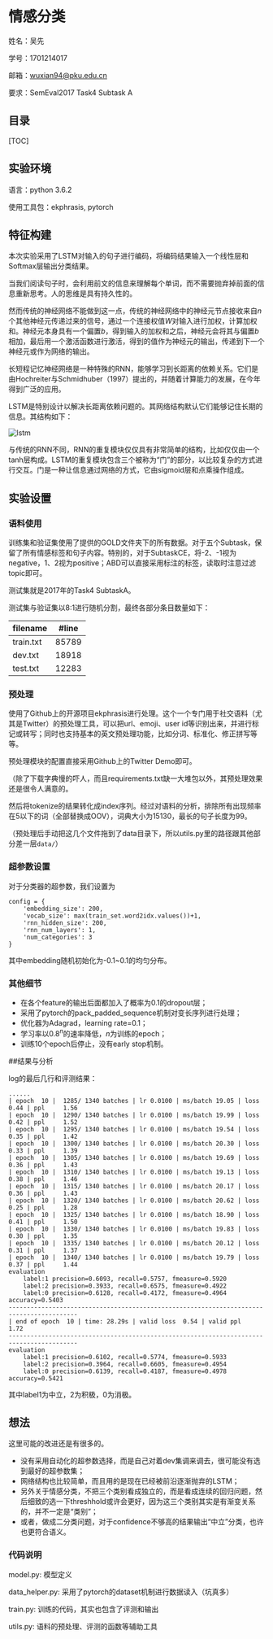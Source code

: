 # 情感分类

姓名：吴先

学号：1701214017

邮箱：wuxian94@pku.edu.cn

要求：SemEval2017 Task4 Subtask A

## 目录

[TOC]

## 实验环境

语言：python 3.6.2

使用工具包：ekphrasis, pytorch

## 特征构建

本次实验采用了LSTM对输入的句子进行编码，将编码结果输入一个线性层和Softmax层输出分类结果。

当我们阅读句子时，会利用前文的信息来理解每个单词，而不需要抛弃掉前面的信息重新思考。人的思维是具有持久性的。

然而传统的神经网络不能做到这一点，传统的神经网络中的神经元节点接收来自$n$个其他神经元传递过来的信号，通过一个连接权值$W$对输入进行加权，计算加权和。神经元本身具有一个偏置$b$，得到输入的加权和之后，神经元会将其与偏置$b$相加，最后用一个激活函数进行激活，得到的值作为神经元的输出，传递到下一个神经元或作为网络的输出。

长短程记忆神经网络是一种特殊的RNN，能够学习到长距离的依赖关系。它们是由Hochreiter与Schmidhuber（1997）提出的，并随着计算能力的发展，在今年得到广泛的应用。

LSTM是特别设计以解决长距离依赖问题的。其网络结构默认它们能够记住长期的信息。其结构如下：

![lstm](/Users/wuxian/Documents/assignment/语义计算与知识检索/hw2/lstm.png)

与传统的RNN不同，RNN的重复模块仅仅具有非常简单的结构，比如仅仅由一个tanh层构成。LSTM的重复模块包含三个被称为“门”的部分，以比较复杂的方式进行交互。门是一种让信息通过网络的方式，它由sigmoid层和点乘操作组成。

## 实验设置

### 语料使用

训练集和验证集使用了提供的GOLD文件夹下的所有数据。对于五个Subtask，保留了所有情感标签和句子内容。特别的，对于SubtaskCE，将-2、-1视为negative，1、2视为positive；ABD可以直接采用标注的标签，读取时注意过滤topic即可。

测试集就是2017年的Task4 SubtaskA。

测试集与验证集以8:1进行随机分割，最终各部分条目数量如下：

| filename  | \#line |
| --------- | ------ |
| train.txt | 85789  |
| dev.txt   | 18918  |
| test.txt  | 12283  |

### 预处理

使用了Github上的开源项目ekphrasis进行处理。这个一个专门用于社交语料（尤其是Twitter）的预处理工具，可以把url、emoji、user id等识别出来，并进行标记或转写；同时也支持基本的英文预处理功能，比如分词、标准化、修正拼写等等。

预处理模块的配置直接采用Github上的Twitter Demo即可。

（除了下载字典慢的吓人，而且requirements.txt缺一大堆包以外，其预处理效果还是很令人满意的。

然后将tokenize的结果转化成index序列。经过对语料的分析，排除所有出现频率在5以下的词（全部替换成OOV），词典大小为15130，最长的句子长度为99。

（预处理后手动把这几个文件拖到了data目录下，所以utils.py里的路径跟其他部分差一层`data/`）

### 超参数设置

对于分类器的超参数，我们设置为

```
config = {
    'embedding_size': 200,
    'vocab_size': max(train_set.word2idx.values())+1,
    'rnn_hidden_size': 200,
    'rnn_num_layers': 1,
    'num_categories': 3
}
```

其中embedding随机初始化为-0.1~0.1的均匀分布。

### 其他细节

* 在各个feature的输出后面都加入了概率为0.1的dropout层；
* 采用了pytorch的pack_padded_sequence机制对变长序列进行处理；
* 优化器为Adagrad，learning rate=0.1；
* 学习率以$0.8^n$的速率降低，$n$为训练的epoch；
* 训练10个epoch后停止，没有early stop机制。

##结果与分析

log的最后几行和评测结果：

```
......
| epoch  10 |  1285/ 1340 batches | lr 0.0100 | ms/batch 19.05 | loss  0.44 | ppl     1.56
| epoch  10 |  1290/ 1340 batches | lr 0.0100 | ms/batch 19.99 | loss  0.42 | ppl     1.52
| epoch  10 |  1295/ 1340 batches | lr 0.0100 | ms/batch 19.54 | loss  0.35 | ppl     1.42
| epoch  10 |  1300/ 1340 batches | lr 0.0100 | ms/batch 20.30 | loss  0.33 | ppl     1.39
| epoch  10 |  1305/ 1340 batches | lr 0.0100 | ms/batch 19.69 | loss  0.36 | ppl     1.43
| epoch  10 |  1310/ 1340 batches | lr 0.0100 | ms/batch 19.13 | loss  0.38 | ppl     1.46
| epoch  10 |  1315/ 1340 batches | lr 0.0100 | ms/batch 20.17 | loss  0.36 | ppl     1.43
| epoch  10 |  1320/ 1340 batches | lr 0.0100 | ms/batch 20.62 | loss  0.25 | ppl     1.28
| epoch  10 |  1325/ 1340 batches | lr 0.0100 | ms/batch 18.90 | loss  0.41 | ppl     1.50
| epoch  10 |  1330/ 1340 batches | lr 0.0100 | ms/batch 19.83 | loss  0.30 | ppl     1.35
| epoch  10 |  1335/ 1340 batches | lr 0.0100 | ms/batch 20.12 | loss  0.31 | ppl     1.37
| epoch  10 |  1340/ 1340 batches | lr 0.0100 | ms/batch 19.79 | loss  0.37 | ppl     1.44
evaluation
	label:1 precision=0.6093, recall=0.5757, fmeasure=0.5920
	label:2 precision=0.3933, recall=0.6575, fmeasure=0.4922
	label:0 precision=0.6128, recall=0.4172, fmeasure=0.4964
accuracy=0.5403
-----------------------------------------------------------------------------------------
| end of epoch  10 | time: 28.29s | valid loss  0.54 | valid ppl     1.72
-----------------------------------------------------------------------------------------
evaluation
	label:1 precision=0.6102, recall=0.5774, fmeasure=0.5933
	label:2 precision=0.3964, recall=0.6605, fmeasure=0.4954
	label:0 precision=0.6139, recall=0.4187, fmeasure=0.4978
accuracy=0.5421
```

其中label1为中立，2为积极，0为消极。

## 想法

这里可能的改进还是有很多的。

* 没有采用自动化的超参数选择，而是自己对着dev集调来调去，很可能没有选到最好的超参数集；
* 网络结构也比较简单，而且用的是现在已经被前沿逐渐抛弃的LSTM；
* 另外关于情感分类，不把三个类别看成独立的，而是看成连续的回归问题，然后细致的选一下threshhold或许会更好，因为这三个类别其实是有渐变关系的，并不一定是“类别”；
* 或者，做成二分类问题，对于confidence不够高的结果输出“中立”分类，也许也更符合语义。

### 代码说明

model.py: 模型定义

data_helper.py: 采用了pytorch的dataset机制进行数据读入（坑真多）

train.py: 训练的代码，其实也包含了评测和输出

utils.py: 语料的预处理、评测的函数等辅助工具